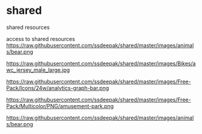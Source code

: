 # shared

shared resources

access to shared resources
https://raw.githubusercontent.com/ssdeepak/shared/master/images/animals/bear.png

https://raw.githubusercontent.com/ssdeepak/shared/master/images/Bikes/awc_jersey_male_large.jpg

https://raw.githubusercontent.com/ssdeepak/shared/master/images/Free-Pack/Icons/24w/analytics-graph-bar.png

https://raw.githubusercontent.com/ssdeepak/shared/master/images/Free-Pack/Multicolor/PNG/amusement-park.png

https://raw.githubusercontent.com/ssdeepak/shared/master/images/animals/bear.png


 
  